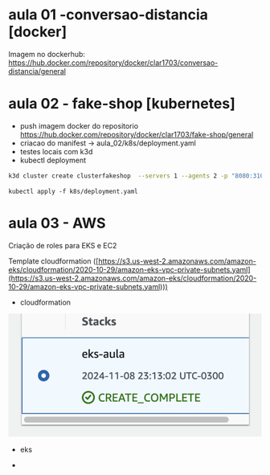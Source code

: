 # aula 01 -conversao-distancia [docker]

Imagem no dockerhub: https://hub.docker.com/repository/docker/clar1703/conversao-distancia/general

# aula 02 - fake-shop [kubernetes]

- push imagem docker do repositorio https://hub.docker.com/repository/docker/clar1703/fake-shop/general
- criacao do manifest -> aula_02/k8s/deployment.yaml
- testes locais com k3d
- kubectl deployment

```bash
k3d cluster create clusterfakeshop  --servers 1 --agents 2 -p "8080:31000@loadbalancer"
```

```
kubectl apply -f k8s/deployment.yaml
```

# aula 03 - AWS

Criação de roles para EKS e EC2

Template cloudformation ([https://s3.us-west-2.amazonaws.com/amazon-eks/cloudformation/2020-10-29/amazon-eks-vpc-private-subnets.yaml](https://s3.us-west-2.amazonaws.com/amazon-eks/cloudformation/2020-10-29/amazon-eks-vpc-private-subnets.yaml)))

- cloudformation

![1731118605961](image/README/1731118605961.png)

- eks

-
